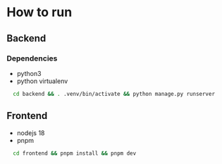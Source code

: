 
# How to run


## Backend
### Dependencies

- python3
- python virtualenv

```Bash
  cd backend && . .venv/bin/activate && python manage.py runserver
```

## Frontend

- nodejs 18
- pnpm

```Bash
  cd frontend && pnpm install && pnpm dev
```